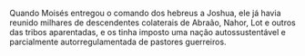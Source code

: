 ﻿Quando Moisés entregou o comando dos hebreus a Joshua, ele já havia reunido milhares de descendentes colaterais de Abraão, Nahor, Lot e outros das tribos aparentadas, e os tinha imposto uma nação autossustentável e parcialmente autorregulamentada de pastores guerreiros.